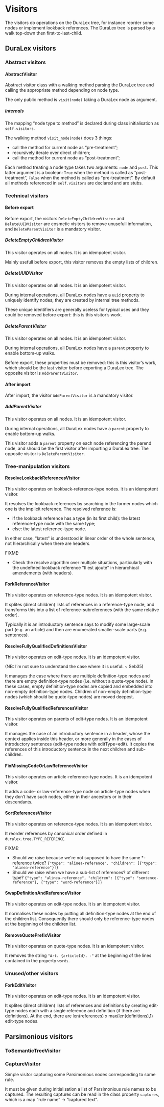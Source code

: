 Visitors
========

The visitors do operations on the DuraLex tree, for instance reorder some nodes or implement lookback references. The DuraLex tree is parsed by a walk top-down then first-to-last-child.


DuraLex visitors
----------------

### Abstract visitors

#### AbstractVisitor

Abstract visitor class with a walking method parsing the DuraLex tree and calling the appropriate method depending on node type.

The only public method is `visit(node)` taking a DuraLex node as argument.

##### Internals

The mapping “node type to method” is declared during class initialisation as `self.visitors`.

The walking method `visit_node(node)` does 3 things:

* call the method for current node as “pre-treatment”;
* recursively iterate over direct children;
* call the method for current node as “post-treatment”;

Each method treating a node type takes two arguments: `node` and `post`. This latter argument is a boolean: `True` when the method is called as “post-treatment”, `False` when the method is called as “pre-treatment”. By default all methods referenced in `self.visitors` are declared and are stubs.

### Technical visitors

#### Before export

Before export, the visitors `DeleteEmptyChildrenVisitor` and `DeleteUUIDVisitor` are cosmetic visitors to remove unusefull information, and `DeleteParentVisitor` is a mandatory visitor.

##### DeleteEmptyChildrenVisitor

This visitor operates on all nodes. It is an idempotent visitor.

Mainly usefull before export, this visitor removes the empty lists of children.

##### DeleteUUIDVisitor

This visitor operates on all nodes. It is an idempotent visitor.

During internal operations, all DuraLex nodes have a `uuid` property to uniquely identify nodes; they are created by internal tree methods.

These unique identifiers are generally useless for typical uses and they could be removed before export: this is this visitor’s work.

##### DeleteParentVisitor

This visitor operates on all nodes. It is an idempotent visitor.

During internal operations, all DuraLex nodes have a `parent` property to enable bottom-up walks.

Before export, these properties must be removed: this is this visitor’s work, which should be the last visitor before exporting a DuraLex tree. The opposite visitor is `AddParentVisitor`.

#### After import

After import, the visitor `AddParentVisitor` is a mandatory visitor.

##### AddParentVisitor

This visitor operates on all nodes. It is an idempotent visitor.

During internal operations, all DuraLex nodes have a `parent` property to enable bottom-up walks.

This visitor adds a `parent` property on each node referencing the parend node, and should be the first visitor after importing a DuraLex tree. The opposite visitor is `DeleteParentVisitor`.

### Tree-manipulation visitors

#### ResolveLookbackReferencesVisitor

This visitor operates on lookback-reference-type nodes. It is an idempotent visitor.

It resolves the lookback references by searching in the former nodes which one is the implicit reference. The resolved reference is:

* if the lookback reference has a type (in its first child): the latest reference-type node with the same type;
* else: the latest reference-type node.

In either case, "latest" is understood in linear order of the whole sentence, not hierarchically when there are headers.

FIXME:

* Check the resolve algorithm over multiple situations, particularly with the undefined lookback reference "Il est ajouté" in hierarchical amendements (with headers).

#### ForkReferenceVisitor

This visitor operates on reference-type nodes. It is an idempotent visitor.

It splites (direct children) lists of references in a reference-type node, and transforms this into a list of reference-subreferences (with the same relative order).

Typically it is an introductory sentence says to modify some large-scale part (e.g. an article) and then are enumerated smaller-scale parts (e.g. sentences).

#### ResolveFullyQualifiedDefinitionsVisitor

This visitor operates on edit-type nodes. It is an idempotent visitor.

(NB: I’m not sure to understand the case where it is useful. ~ Seb35)

It manages the case where there are multiple definition-type nodes and there are empty definition-type nodes (i.e. without a quote-type node). In these cases, empty definition-type nodes are copied and embedded into non-empty definition-type nodes. Children of non-empty definition-type nodes (which should be quote-type nodes) are moved deepest.

#### ResolveFullyQualifiedReferencesVisitor

This visitor operates on parents of edit-type nodes. It is an idempotent visitor.

It manages the case of an introductory sentence in a header, whose the context applies inside this header, or more generally in the cases of introductory sentences (edit-type nodes with editType=edit). It copies the references of this introductory sentence in the next children and sub-children.

#### FixMissingCodeOrLawReferenceVisitor

This visitor operates on article-reference-type nodes. It is an idempotent visitor.

It adds a code- or law-reference-type node on article-type nodes when they don’t have such nodes, either in their ancestors or in their descendants.

#### SortReferencesVisitor

This visitor operates on reference-type nodes. It is an idempotent visitor.

It reorder references by canonical order defined in `duralex.tree.TYPE_REFERENCE`.

FIXME:

* Should we raise because we're not supposed to have the same \*-reference twice? `{"type": "alinea-reference", "children": [{"type": "alinea-reference"}]}`
* Should we raise when we have a sub-list of references? of different type? `{"type": "alinea-reference", "children": [{"type": "sentence-reference"}, {"type": "word-reference"}]}`

#### SwapDefinitionAndReferenceVisitor

This visitor operates on edit-type nodes. It is an idempotent visitor.

It normalises these nodes by putting all definition-type nodes at the end of the children list. Consequently there should only be reference-type nodes at the beginning of the children list.

#### RemoveQuotePrefixVisitor

This visitor operates on quote-type nodes. It is an idempotent visitor.

It removes the string `"Art. {articleId}. -"` at the beginning of the lines contained in the property `words`.

### Unused/other visitors

#### ForkEditVisitor

This visitor operates on edit-type nodes. It is an idempotent visitor.

It splites (direct children) lists of references and definitions by creating edit-type nodes each with a single reference and definition (if there are definitions). At the end, there are len(references) x max(len(definitions),1) edit-type nodes.


Parsimonious visitors
---------------------

### ToSemanticTreeVisitor



### CaptureVisitor

Simple visitor capturing some Parsimonious nodes corresponding to some rule.

It must be given during initialisation a list of Parsimonious rule names to be captured. The resulting captures can be read in the class property `captures`, which is a map “rule name” → “captured text”.
